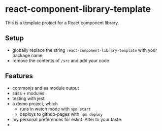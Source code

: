 # react-component-library-template

This is a template project for a React component library.

## Setup
* globally replace the string `react-component-library-template` with your package name
* remove the contents of `/src` and add your code

## Features
* commonjs and es module output
* sass + modules
* testing with jest
* a demo project, which 
  * runs in watch mode with `npm start`
  * deploys to github-pages with `npm deploy`
* my personal preferences for eslint. Alter to your taste.
* 